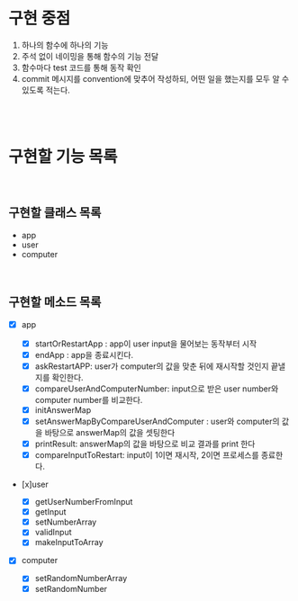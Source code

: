 # 구현 중점

1. 하나의 함수에 하나의 기능
2. 주석 없이 네이밍을 통해 함수의 기능 전달
3. 함수마다 test 코드를 통해 동작 확인
4. commit 메시지를 convention에 맞추어 작성하되, 어떤 일을 했는지를 모두 알 수 있도록 적는다.

<br><br>

# 구현할 기능 목록

<br>

## 구현할 클래스 목록

- app
- user
- computer

<br>

## 구현할 메소드 목록

- [x] app

  - [x] startOrRestartApp : app이 user input을 물어보는 동작부터 시작
  - [x] endApp : app을 종료시킨다.
  - [x] askRestartAPP: user가 computer의 값을 맞춘 뒤에 재시작할 것인지 끝낼지를 확인한다.
  - [x] compareUserAndComputerNumber: input으로 받은 user number와 computer number를 비교한다.
  - [x] initAnswerMap
  - [x] setAnswerMapByCompareUserAndComputer : user와 computer의 값을 바탕으로 answerMap의 값을 셋팅한다
  - [x] printResult: answerMap의 값을 바탕으로 비교 결과를 print 한다
  - [x] compareInputToRestart: input이 1이면 재시작, 2이면 프로세스를 종료한다.

- [x]user

  - [x] getUserNumberFromInput
  - [x] getInput
  - [x] setNumberArray
  - [x] validInput
  - [x] makeInputToArray

- [x] computer

  - [x] setRandomNumberArray
  - [x] setRandomNumber
